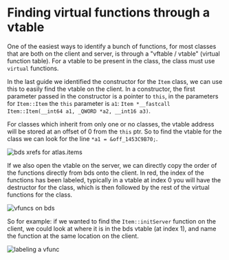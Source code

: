 # Finding virtual functions through a vtable

One of the easiest ways to identify a bunch of functions, for most classes that are both on the client and server, is through a "vftable / vtable" (virtual function table). For a vtable to be present in the class, the class must use `virtual` functions.

In the last guide we identified the constructor for the `Item` class, we can use this to easily find the vtable on the client. In a constructor, the first parameter passed in the constructor is a pointer to `this`, in the parameters for `Item::Item` the `this` parameter is `a1`: `Item *__fastcall Item::Item(__int64 a1, _QWORD *a2, __int16 a3)`.

For classes which inherit from only one or no classes, the vtable address will be stored at an offset of 0 from the `this` ptr. So to find the vtable for the class we can look for the line `*a1 = &off_1453C9B70;`.

![bds xrefs for atlas.items](/beginners-guide/functions-from-a-vtable/vtable_offset.png)

If we also open the vtable on the server, we can directly copy the order of the functions directly from bds onto the client. In red, the index of the functions has been labeled, typically in a vtable at index 0 you will have the destructor for the class, which is then followed by the rest of the virtual functions for the class.

![vfuncs on bds](/beginners-guide/functions-from-a-vtable/vtable_order.png)

So for example: if we wanted to find the `Item::initServer` function on the client, we could look at where it is in the bds vtable (at index 1), and name the function at the same location on the client.

![labeling a vfunc](/beginners-guide/functions-from-a-vtable/labeled_vfunc.png)